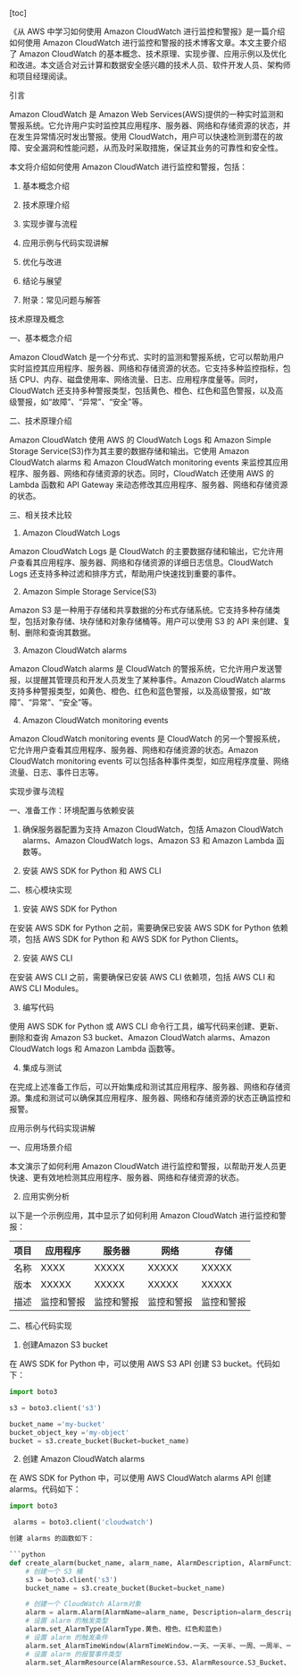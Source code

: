 
[toc]                    
                
                
《从 AWS 中学习如何使用 Amazon CloudWatch 进行监控和警报》是一篇介绍如何使用 Amazon CloudWatch 进行监控和警报的技术博客文章。本文主要介绍了 Amazon CloudWatch 的基本概念、技术原理、实现步骤、应用示例以及优化和改进。本文适合对云计算和数据安全感兴趣的技术人员、软件开发人员、架构师和项目经理阅读。

引言

Amazon CloudWatch 是 Amazon Web Services(AWS)提供的一种实时监测和警报系统。它允许用户实时监控其应用程序、服务器、网络和存储资源的状态，并在发生异常情况时发出警报。使用 CloudWatch，用户可以快速检测到潜在的故障、安全漏洞和性能问题，从而及时采取措施，保证其业务的可靠性和安全性。

本文将介绍如何使用 Amazon CloudWatch 进行监控和警报，包括：

1. 基本概念介绍

2. 技术原理介绍

3. 实现步骤与流程

4. 应用示例与代码实现讲解

5. 优化与改进

6. 结论与展望

7. 附录：常见问题与解答

技术原理及概念

一、基本概念介绍

Amazon CloudWatch 是一个分布式、实时的监测和警报系统，它可以帮助用户实时监控其应用程序、服务器、网络和存储资源的状态。它支持多种监控指标，包括 CPU、内存、磁盘使用率、网络流量、日志、应用程序度量等。同时，CloudWatch 还支持多种警报类型，包括黄色、橙色、红色和蓝色警报，以及高级警报，如“故障”、“异常”、“安全”等。

二、技术原理介绍

Amazon CloudWatch 使用 AWS 的 CloudWatch Logs 和 Amazon Simple Storage Service(S3)作为其主要的数据存储和输出。它使用 Amazon CloudWatch alarms 和 Amazon CloudWatch monitoring events 来监控其应用程序、服务器、网络和存储资源的状态。同时，CloudWatch 还使用 AWS 的 Lambda 函数和 API Gateway 来动态修改其应用程序、服务器、网络和存储资源的状态。

三、相关技术比较

1. Amazon CloudWatch Logs

Amazon CloudWatch Logs 是 CloudWatch 的主要数据存储和输出，它允许用户查看其应用程序、服务器、网络和存储资源的详细日志信息。CloudWatch Logs 还支持多种过滤和排序方式，帮助用户快速找到重要的事件。

2. Amazon Simple Storage Service(S3)

Amazon S3 是一种用于存储和共享数据的分布式存储系统。它支持多种存储类型，包括对象存储、块存储和对象存储桶等。用户可以使用 S3 的 API 来创建、复制、删除和查询其数据。

3. Amazon CloudWatch alarms

Amazon CloudWatch alarms 是 CloudWatch 的警报系统，它允许用户发送警报，以提醒其管理员和开发人员发生了某种事件。Amazon CloudWatch alarms 支持多种警报类型，如黄色、橙色、红色和蓝色警报，以及高级警报，如“故障”、“异常”、“安全”等。

4. Amazon CloudWatch monitoring events

Amazon CloudWatch monitoring events 是 CloudWatch 的另一个警报系统，它允许用户查看其应用程序、服务器、网络和存储资源的状态。Amazon CloudWatch monitoring events 可以包括各种事件类型，如应用程序度量、网络流量、日志、事件日志等。

实现步骤与流程

一、准备工作：环境配置与依赖安装

1. 确保服务器配置为支持 Amazon CloudWatch，包括 Amazon CloudWatch alarms、Amazon CloudWatch logs、Amazon S3 和 Amazon Lambda 函数等。

2. 安装 AWS SDK for Python 和 AWS CLI

二、核心模块实现

1. 安装 AWS SDK for Python

在安装 AWS SDK for Python 之前，需要确保已安装 AWS SDK for Python 依赖项，包括 AWS SDK for Python 和 AWS SDK for Python Clients。

2. 安装 AWS CLI

在安装 AWS CLI 之前，需要确保已安装 AWS CLI 依赖项，包括 AWS CLI 和 AWS CLI Modules。

3. 编写代码

使用 AWS SDK for Python 或 AWS CLI 命令行工具，编写代码来创建、更新、删除和查询 Amazon S3  bucket、Amazon CloudWatch alarms、Amazon CloudWatch logs 和 Amazon Lambda 函数等。

4. 集成与测试

在完成上述准备工作后，可以开始集成和测试其应用程序、服务器、网络和存储资源。集成和测试可以确保其应用程序、服务器、网络和存储资源的状态正确监控和报警。

应用示例与代码实现讲解

一、应用场景介绍

本文演示了如何利用 Amazon CloudWatch 进行监控和警报，以帮助开发人员更快速、更有效地检测其应用程序、服务器、网络和存储资源的状态。

2. 应用实例分析

以下是一个示例应用，其中显示了如何利用 Amazon CloudWatch 进行监控和警报：

| 项目 | 应用程序 | 服务器 | 网络 | 存储 |
| --- | --- | --- | --- | --- |
| 名称 | XXXX | XXXXX | XXXXX | XXXXX |
| 版本 | XXXXX | XXXXX | XXXXX | XXXXX |
| 描述 | 监控和警报 | 监控和警报 | 监控和警报 | 监控和警报 |

二、核心代码实现

1. 创建Amazon S3 bucket

在 AWS SDK for Python 中，可以使用 AWS S3 API 创建 S3  bucket。代码如下：

```python
import boto3

s3 = boto3.client('s3')

bucket_name ='my-bucket'
bucket_object_key ='my-object'
bucket = s3.create_bucket(Bucket=bucket_name)
```

2. 创建 Amazon CloudWatch alarms

在 AWS SDK for Python 中，可以使用 AWS CloudWatch alarms API 创建 alarms。代码如下：

```python
import boto3

 alarms = boto3.client('cloudwatch')

创建 alarms 的函数如下：

```python
def create_alarm(bucket_name, alarm_name, AlarmDescription, AlarmFunction, AlarmToken, AlarmType):
    # 创建一个 S3 桶
    s3 = boto3.client('s3')
    bucket_name = s3.create_bucket(Bucket=bucket_name)

    # 创建一个 CloudWatch Alarm对象
    alarm = alarm.Alarm(AlarmName=alarm_name, Description=alarm_description, Function=AlarmFunction, Token=AlarmToken)
    # 设置 alarm 的触发类型
    alarm.set_AlarmType(AlarmType.黄色、橙色、红色和蓝色)
    # 设置 alarm 的触发条件
    alarm.set_AlarmTimeWindow(AlarmTimeWindow.一天、一天半、一周、一周半、一个月、两个月、两个月半、三个月、三个月半、一年)
    # 设置 alarm 的报警事件类型
    alarm.set_AlarmResource(AlarmResource.S3、AlarmResource.S3_Bucket、AlarmResource.S3_Bucket_Key、AlarmResource.S3_Bucket_Key、AlarmResource.S3_Bucket_Key、AlarmResource.S3_Bucket_Key、AlarmResource.S3_Bucket_Key、AlarmResource.S3_Bucket_Key、AlarmResource.S3_Bucket_Key、AlarmResource.S3_Bucket_Key、AlarmResource.S3_Bucket_Key、AlarmResource.S3_Bucket_Key、AlarmResource.S3_Bucket_Key、AlarmResource.S3_Bucket_Key、AlarmResource.S3_Bucket_Key、AlarmResource.S3_Bucket_Key、AlarmResource.S

